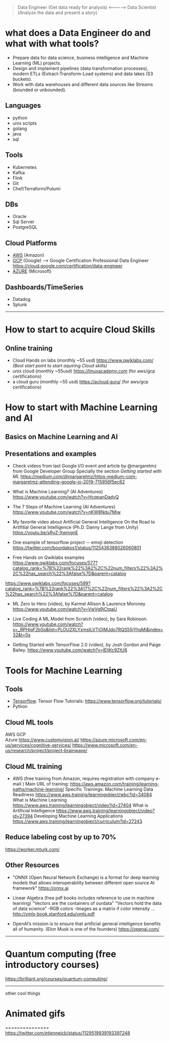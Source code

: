 


>Data Engineer (Get data ready for analysis)    <----->   Data Scientist (Analyze the data and present a story)


what does a Data Engineer do and what with what tools?
========================================================
- Prepare data for data science, business intelligence and Machine Learning (ML) projects.
- Design and implement pipelines (data transformation processes), modern ETLs (Extract-Transform-Load systems) and data lakes (S3 buckets).
- Work with data warehouses and different data sources like Streams (bounded or unbounded).


## Languages
- python
- unix scripts
- golang
- java
- sql

## Tools
- Kubernetes
- Kafka
- Flink
- Git
- Chef/Terraform/Pulumi

## DBs
- Oracle
- Sql Server
- PostgreSQL


## Cloud Platforms
- [AWS](https://aws.amazon.com/) (Amazon)
- [GCP](https://cloud.google.com) (Google)           --> Google Certification Professional Data Engineer https://cloud.google.com/certification/data-engineer
- [AZURE](https://azure.microsoft.com/en-us/) (Microsoft)

## Dashboards/TimeSeries
- Datadog
- Splunk


----------

How to start to acquire Cloud Skills
====================================
## Online training
- Cloud Hands on labs (monthly ~55 usd) https://www.qwiklabs.com/ *(Best start point to start aquiring Cloud skills)*
- unix cloud (monthly ~55usd) https://linuxacademy.com   (for aws/gcp certifications)
- a cloud guru (monthly ~55 usd) https://acloud.guru/   (for aws/gcp certifications)





How to start with Machine Learning and AI 
=========================================

## Basics on Machine Learning and AI

## Presentations and examples

- Check videos from last Google I/O event and article by @margaretmz from Google Developer Group
Specially the section *Getting started with ML*
 https://medium.com/@margaretmz/https-medium-com-margaretmz-attending-google-io-2019-715956f5ec62

- What is Machine Learning? (AI Adventures)
https://www.youtube.com/watch?v=HcqpanDadyQ

- The 7 Steps of Machine Learning (AI Adventures)
https://www.youtube.com/watch?v=nKW8Ndu7Mjw

- My favorite video about Artificial General Intelligence
On the Road to Artifitial General Intelligence (Ph.D. Danny Lange from Unity)
 https://youtu.be/sRyZ-XwmgnE

- One example of tensorflow project -- emoji detection
 https://twitter.com/bourdakos1/status/1125436388026060801

- Free Hands on Qwiklabs examples
https://www.qwiklabs.com/focuses/577?catalog_rank=%7B%22rank%22%3A2%2C%22num_filters%22%3A2%2C%22has_search%22%3Afalse%7D&parent=catalog

https://www.qwiklabs.com/focuses/599?catalog_rank=%7B%22rank%22%3A17%2C%22num_filters%22%3A2%2C%22has_search%22%3Afalse%7D&parent=catalog


- ML Zero to Hero (video), by Karmel Allison & Laurence Moroney
https://www.youtube.com/watch?v=VwVg9jCtqaU

- Live Coding A ML Model from Scratch (video), by Sara Robinson.
https://www.youtube.com/watch?v=_RPHiqF2bSs&list=PLOU2XLYxmsILVTiOlMJdo7RQS55jYhsMi&index=32&t=0s

- Getting Started with TensorFlow 2.0 (video), by Josh Gordon and Paige Bailey.
https://www.youtube.com/watch?v=lEljKc9ZtU8



Tools for Machine Learning
==========================

## Tools
- [Tensorflow](https://www.tensorflow.org/). Tensor Flow Tutorials: https://www.tensorflow.org/tutorials/
- Python

## Cloud ML tools
AWS
GCP		
Azure	https://www.customvision.ai/	https://azure.microsoft.com/en-us/services/cognitive-services/	https://www.microsoft.com/en-us/research/project/project-brainwave/

## Cloud ML training
- AWS (free training from Amazon, requires registration with company e-mail )
Main URL of training: https://aws.amazon.com/training/learning-paths/machine-learning/
Specific Trainings:
Machine Learning Data Readiness https://www.aws.training/learningobject/wbc?id=34084
What is Machine Learning https://www.aws.training/learningobject/video?id=27404
What is Artificial Intelligence https://www.aws.training/learningobject/video?id=27394
Developing Machine Learning Applications https://www.aws.training/learningobject/curriculum?id=27243



## Reduce labeling cost by up to 70%
https://worker.mturk.com/


## Other Resources
- "ONNX (Open Neural Network Exchange) is a format for deep learning models that allows interoperability between different open source AI framework"
https://onnx.ai

- Linear Algebra (free pdf books includes reference to use in machine learning)
"Vectors are the containers of ourdata"
"Vectors hold the data of data science"
-RGB colors
-Images as a matrix if color intensity ...
http://vmls-book.stanford.edu/vmls.pdf

- OpenAI’s mission is to ensure that artificial general intelligence benefits all of humanity.
(Elon Musk is one of the founders)
https://openai.com/




-----------

# Quantum computing (free introductory courses)
https://brilliant.org/courses/quantum-computing/


-----------
other cool things 

# Animated gifs
===============
https://twitter.com/etiennejcb/status/1129519939193397248
